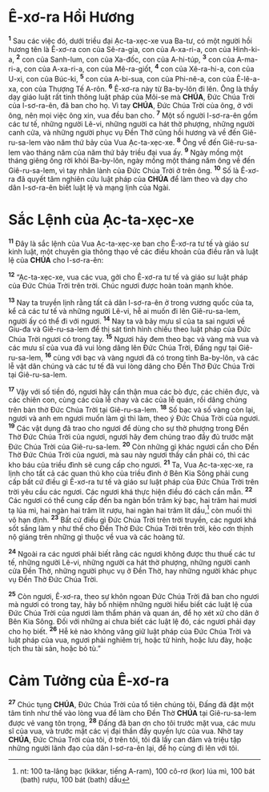 # Ê-xơ-ra Hồi Hương

<sup><b>1</b></sup> Sau các việc đó, dưới triều đại Ạc-ta-xẹc-xe vua Ba-tư, có một người hồi hương tên là Ê-xơ-ra con của Sê-ra-gia, con của A-xa-ri-a, con của Hinh-ki-a, <sup><b>2</b></sup> con của Sanh-lum, con của Xa-đốc, con của A-hi-túp, <sup><b>3</b></sup> con của A-ma-ri-a, con của A-xa-ri-a, con của Mê-ra-giốt, <sup><b>4</b></sup> con của Xê-ra-hi-a, con của U-xi, con của Búc-ki, <sup><b>5</b></sup> con của A-bi-sua, con của Phi-nê-a, con của Ê-lê-a-xa, con của Thượng Tế A-rôn. <sup><b>6</b></sup> Ê-xơ-ra này từ Ba-by-lôn đi lên. Ông là thầy dạy giáo luật rất tinh thông luật pháp của Môi-se mà **CHÚA**, Đức Chúa Trời của I-sơ-ra-ên, đã ban cho họ. Vì tay **CHÚA**, Đức Chúa Trời của ông, ở với ông, nên mọi việc ông xin, vua đều ban cho. <sup><b>7</b></sup> Một số người I-sơ-ra-ên gồm các tư tế, những người Lê-vi, những người ca hát thờ phượng, những người canh cửa, và những người phục vụ Đền Thờ cũng hồi hương và về đến Giê-ru-sa-lem vào năm thứ bảy của Vua Ạc-ta-xẹc-xe. <sup><b>8</b></sup> Ông về đến Giê-ru-sa-lem vào tháng năm của năm thứ bảy triều đại vua ấy. <sup><b>9</b></sup> Ngày mồng một tháng giêng ông rời khỏi Ba-by-lôn, ngày mồng một tháng năm ông về đến Giê-ru-sa-lem, vì tay nhân lành của Đức Chúa Trời ở trên ông. <sup><b>10</b></sup> Số là Ê-xơ-ra đã quyết tâm nghiên cứu luật pháp của **CHÚA** để làm theo và dạy cho dân I-sơ-ra-ên biết luật lệ và mạng lịnh của Ngài.

# Sắc Lệnh của Ạc-ta-xẹc-xe

<sup><b>11</b></sup> Đây là sắc lệnh của Vua Ạc-ta-xẹc-xe ban cho Ê-xơ-ra tư tế và giáo sư kinh luật, một chuyên gia thông thạo về các điều khoản của điều răn và luật lệ của **CHÚA** cho I-sơ-ra-ên:

<sup><b>12</b></sup> “Ạc-ta-xẹc-xe, vua các vua, gởi cho Ê-xơ-ra tư tế và giáo sư luật pháp của Đức Chúa Trời trên trời. Chúc ngươi được hoàn toàn mạnh khỏe.

<sup><b>13</b></sup> Nay ta truyền lịnh rằng tất cả dân I-sơ-ra-ên ở trong vương quốc của ta, kể cả các tư tế và những người Lê-vi, hễ ai muốn đi lên Giê-ru-sa-lem, người ấy có thể đi với ngươi. <sup><b>14</b></sup> Nay ta và bảy mưu sĩ của ta sai ngươi về Giu-đa và Giê-ru-sa-lem để thị sát tình hình chiếu theo luật pháp của Đức Chúa Trời ngươi có trong tay. <sup><b>15</b></sup> Ngươi hãy đem theo bạc và vàng mà vua và các mưu sĩ của vua đã vui lòng dâng lên Đức Chúa Trời, Đấng ngự tại Giê-ru-sa-lem, <sup><b>16</b></sup> cùng với bạc và vàng ngươi đã có trong tỉnh Ba-by-lôn, và các lễ vật dân chúng và các tư tế đã vui lòng dâng cho Đền Thờ Đức Chúa Trời tại Giê-ru-sa-lem.

<sup><b>17</b></sup> Vậy với số tiền đó, ngươi hãy cẩn thận mua các bò đực, các chiên đực, và các chiên con, cùng các của lễ chay và các của lễ quán, rồi dâng chúng trên bàn thờ Đức Chúa Trời tại Giê-ru-sa-lem. <sup><b>18</b></sup> Số bạc và số vàng còn lại, ngươi và anh em ngươi muốn làm gì thì làm, theo ý Đức Chúa Trời của ngươi. <sup><b>19</b></sup> Các vật dụng đã trao cho ngươi để dùng cho sự thờ phượng trong Đền Thờ Đức Chúa Trời của ngươi, ngươi hãy đem chúng trao đầy đủ trước mặt Đức Chúa Trời của Giê-ru-sa-lem. <sup><b>20</b></sup> Còn những gì khác ngươi cần cho Đền Thờ Đức Chúa Trời của ngươi, mà sau này ngươi thấy cần phải có, thì các kho báu của triều đình sẽ cung cấp cho ngươi. <sup><b>21</b></sup> Ta, Vua Ạc-ta-xẹc-xe, ra lịnh cho tất cả các quan thủ kho của triều đình ở Bên Kia Sông phải cung cấp bất cứ điều gì Ê-xơ-ra tư tế và giáo sư luật pháp của Đức Chúa Trời trên trời yêu cầu các ngươi. Các ngươi khá thực hiện điều đó cách cần mẫn. <sup><b>22</b></sup> Các ngươi có thể cung cấp đến ba ngàn bốn trăm ký bạc, hai trăm hai mươi tạ lúa mì, hai ngàn hai trăm lít rượu, hai ngàn hai trăm lít dầu,[^1-5101b94c-bf4f-42c5-8eee-c8e6508cd8f6] còn muối thì vô hạn định. <sup><b>23</b></sup> Bất cứ điều gì Đức Chúa Trời trên trời truyền, các ngươi khá sốt sắng làm y như thế cho Đền Thờ Đức Chúa Trời trên trời, kẻo cơn thịnh nộ giáng trên những gì thuộc về vua và các hoàng tử.

<sup><b>24</b></sup> Ngoài ra các ngươi phải biết rằng các ngươi không được thu thuế các tư tế, những người Lê-vi, những người ca hát thờ phượng, những người canh cửa Đền Thờ, những người phục vụ ở Đền Thờ, hay những người khác phục vụ Đền Thờ Đức Chúa Trời.

<sup><b>25</b></sup> Còn ngươi, Ê-xơ-ra, theo sự khôn ngoan Đức Chúa Trời đã ban cho ngươi mà ngươi có trong tay, hãy bổ nhiệm những người hiểu biết các luật lệ của Đức Chúa Trời của ngươi làm thẩm phán và quan án, để họ xét xử cho dân ở Bên Kia Sông. Đối với những ai chưa biết các luật lệ đó, các ngươi phải dạy cho họ biết. <sup><b>26</b></sup> Hễ kẻ nào không vâng giữ luật pháp của Đức Chúa Trời và luật pháp của vua, ngươi phải nghiêm trị, hoặc tử hình, hoặc lưu đày, hoặc tịch thu tài sản, hoặc bỏ tù.”

# Cảm Tưởng của Ê-xơ-ra

<sup><b>27</b></sup> Chúc tụng **CHÚA**, Đức Chúa Trời của tổ tiên chúng tôi, Đấng đã đặt một tâm tình như thế vào lòng vua để làm cho Đền Thờ **CHÚA** tại Giê-ru-sa-lem được vẻ vang tôn trọng, <sup><b>28</b></sup> Đấng đã ban ơn cho tôi trước mặt vua, các mưu sĩ của vua, và trước mặt các vị đại thần đầy quyền lực của vua. Nhờ tay **CHÚA**, Đức Chúa Trời của tôi, ở trên tôi, tôi đã lấy can đảm và triệu tập những người lãnh đạo của dân I-sơ-ra-ên lại, để họ cùng đi lên với tôi.

[^1-5101b94c-bf4f-42c5-8eee-c8e6508cd8f6]: nt: 100 ta-lâng bạc (kikkar, tiếng A-ram), 100 cô-rơ (kor) lúa mì, 100 bát (bath) rượu, 100 bát (bath) dầu
